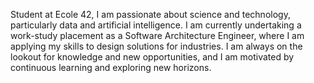 Student at Ecole 42, I am passionate about science and technology, particularly data and artificial intelligence. I am currently undertaking a work-study placement as a Software Architecture Engineer, where I am applying my skills to design solutions for industries.
I am always on the lookout for knowledge and new opportunities, and I am motivated by continuous learning and exploring new horizons.
